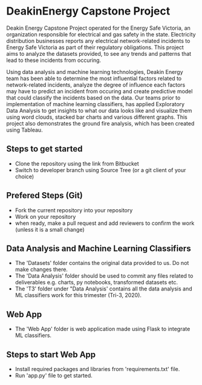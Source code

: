 # DeakinEnergy Capstone Project  

Deakin Energy Capstone Project operated for the Energy Safe Victoria, an organization responsible for electrical and gas safety in the state. Electricity distribution businesses reports any electrical network-related incidents to Energy Safe Victoria as part of their regulatory obligations. This project aims to analyze the datasets provided, to see any trends and patterns that lead to these incidents from occuring. 

Using data analysis and machine learning technologies, Deakin Energy team has been able to determine the most influential factors related to network-related incidents, analyze the degree of influence each factors may have to predict an incident from occuring and create predictive model that could classify the incidents based on the data. Our teams prior to implementation of machine learning classifiers, has applied Exploratory Data Analysis to get insights to what our data looks like and visualize them using word clouds, stacked bar charts and various different graphs. This project also demonstrates the ground fire analysis, which has been created using Tableau.

## Steps to get started 
- Clone the repository using the link from Bitbucket
- Switch to developer branch using Source Tree (or a git client of your choice)
  
## Prefered Steps (Git) 
- Fork the current repository into your repository
- Work on your repository
- when ready, make a pull request and add reviewers to confirm the work (unless it is a small change)

## Data Analysis and Machine Learning Classifiers
- The 'Datasets' folder contains the original data provided to us. Do not make changes there.
- The 'Data Analysis' folder should be used to commit any files related to deliverables e.g. charts, py notebooks, transformed datasets etc.
- The 'T3' folder under "Data Analysis' contains all the data analysis and ML classifiers work for this trimester (Tri-3, 2020).

## Web App
- The 'Web App' folder is web application made using Flask to integrate ML classifiers.

## Steps to start Web App
- Install required packages and libraries from 'requirements.txt' file.
- Run 'app.py' file to get started.
